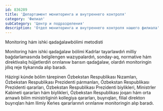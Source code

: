 ```yaml
---
id: 836289
title: 'Департамент мониторинга и внутреннего контроля'
category: 'Филиал'
subCategory: 'Центр и подразделения'
description: 'Отдел мониторинга и внутреннего контроля нашего филиала'
---
```


<administration-card full-name="Dochanov Shaxımardan Muratbaevich" photo="http://admin.uzdsmi-nf.uz/wp-content/uploads/2021/02/photo_2021-02-10_11-20-06.jpg" phone="+998933600721" email="">
  <p>Monitoring hám ishki qadaǵalawbólimi metodisti</p>
</administration-card>

Monitoring hám ishki qadaǵalaw bólimi Kadrlar tayarlawdıń milliy baǵdarlamasında belgilengen wazıypalardıń, sonday-aq, normative hám direktivalıq hújjetlerdiń orınlanıw barısın qadaǵalaw, olardıń monitoringin jıllıq reje tiykarında alıp baradı.

Házirgi kúnde bólim tárepinen Ózbekstan Respublikası Nızamları, Ózbekstan Respublikası Prezidenti pármanları, Ózbekstan Respublikası Prezidenti qararları, Ózbekstan Respublikası Prezidenti biylikleri, Ministrler Kabineti qararları hám biylikleri, Ózbekstan Respublikası joqarı hám orta arnawlı bilim ministrliginiń kollegiya qararları, buyrıqları, filial direktorı buyrıqları hám Ilimiy Keńes qararlarınıń orınlanıw monitoringin alıp baradı.
